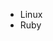 - Linux
- Ruby

<!---
seph-ccm/seph-ccm is a ✨ special ✨ repository because its `README.md` (this file) appears on your GitHub profile.
You can click the Preview link to take a look at your changes.
--->
